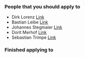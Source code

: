 ### People that you should apply to

- Dirk Lorenz [Link](https://www.tu-braunschweig.de/iaa/personal/lorenz)
- Bastian Leibe [Link](https://www.vision.rwth-aachen.de/)
- Johannes Stegmaier [Link](https://www.lfb.rwth-aachen.de/de/institute/team/stegmaier/)
- Dorit Merhof [Link](https://www.uni-regensburg.de/informatik-data-science/bildverarbeitung/startseite/index.html)
-  Sebastian Trimpe [Link](https://www.dsme.rwth-aachen.de/cms/DSME/das-institut/Team/~jlolt/Prof-Sebastian-Trimpe/lidx/1/)

### Finished applying to


